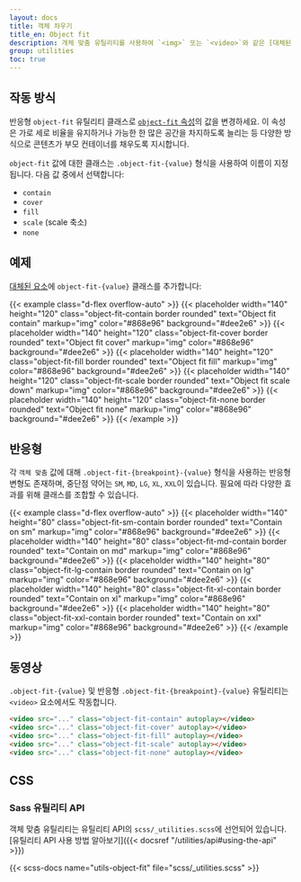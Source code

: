```yaml
---
layout: docs
title: 객체 차우기
title_en: Object fit
description: 개체 맞춤 유틸리티를 사용하여 `<img>` 또는 `<video>`와 같은 [대체된 요소](https://developer.mozilla.org/en-US/docs/Web/CSS/Replaced_element)의 콘텐츠가 컨테이너에 맞게 크기를 조정하는 방법을 수정할 수 있습니다.
group: utilities
toc: true
---
```


## 작동 방식

반응형 `object-fit` 유틸리티 클래스로 [`object-fit` 속성](https://developer.mozilla.org/en-US/docs/Web/CSS/object-fit)의 값을 변경하세요. 이 속성은 가로 세로 비율을 유지하거나 가능한 한 많은 공간을 차지하도록 늘리는 등 다양한 방식으로 콘텐츠가 부모 컨테이너를 채우도록 지시합니다.

`object-fit` 값에 대한 클래스는 `.object-fit-{value}` 형식을 사용하여 이름이 지정됩니다. 다음 값 중에서 선택합니다:

- `contain`
- `cover`
- `fill`
- `scale` (scale 축소)
- `none`

## 예제

[대체된 요소](https://developer.mozilla.org/en-US/docs/Web/CSS/Replaced_element)에 `object-fit-{value}` 클래스를 추가합니다:

{{< example class="d-flex overflow-auto" >}}
{{< placeholder width="140" height="120" class="object-fit-contain border rounded" text="Object fit contain" markup="img" color="#868e96" background="#dee2e6" >}}
{{< placeholder width="140" height="120" class="object-fit-cover border rounded" text="Object fit cover" markup="img" color="#868e96" background="#dee2e6" >}}
{{< placeholder width="140" height="120" class="object-fit-fill border rounded" text="Object fit fill" markup="img" color="#868e96" background="#dee2e6" >}}
{{< placeholder width="140" height="120" class="object-fit-scale border rounded" text="Object fit scale down" markup="img" color="#868e96" background="#dee2e6" >}}
{{< placeholder width="140" height="120" class="object-fit-none border rounded" text="Object fit none" markup="img" color="#868e96" background="#dee2e6" >}}
{{< /example >}}

## 반응형

각 `객체 맞춤` 값에 대해 `.object-fit-{breakpoint}-{value}` 형식을 사용하는 반응형 변형도 존재하며, 중단점 약어는 `SM`, `MD`, `LG`, `XL`, `XXL`이 있습니다. 필요에 따라 다양한 효과를 위해 클래스를 조합할 수 있습니다.

{{< example class="d-flex overflow-auto" >}}
{{< placeholder width="140" height="80" class="object-fit-sm-contain border rounded" text="Contain on sm" markup="img" color="#868e96" background="#dee2e6" >}}
{{< placeholder width="140" height="80" class="object-fit-md-contain border rounded" text="Contain on md" markup="img" color="#868e96" background="#dee2e6" >}}
{{< placeholder width="140" height="80" class="object-fit-lg-contain border rounded" text="Contain on lg" markup="img" color="#868e96" background="#dee2e6" >}}
{{< placeholder width="140" height="80" class="object-fit-xl-contain border rounded" text="Contain on xl" markup="img" color="#868e96" background="#dee2e6" >}}
{{< placeholder width="140" height="80" class="object-fit-xxl-contain border rounded" text="Contain on xxl" markup="img" color="#868e96" background="#dee2e6" >}}
{{< /example >}}

## 동영상

`.object-fit-{value}` 및 반응형 `.object-fit-{breakpoint}-{value}` 유틸리티는 `<video>` 요소에서도 작동합니다.

```html
<video src="..." class="object-fit-contain" autoplay></video>
<video src="..." class="object-fit-cover" autoplay></video>
<video src="..." class="object-fit-fill" autoplay></video>
<video src="..." class="object-fit-scale" autoplay></video>
<video src="..." class="object-fit-none" autoplay></video>
```

## CSS

### Sass 유틸리티 API

객체 맞춤 유틸리티는 유틸리티 API의 `scss/_utilities.scss`에 선언되어 있습니다. [유틸리티 API 사용 방법 알아보기]({{< docsref "/utilities/api#using-the-api" >}})

{{< scss-docs name="utils-object-fit" file="scss/_utilities.scss" >}}
